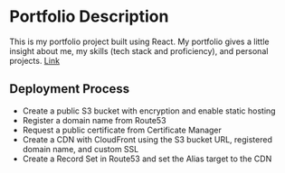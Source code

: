 # Portfolio Description

This is my portfolio project built using React. My portfolio gives a little insight about me, my skills (tech stack and proficiency), and personal projects. [Link](https://kevinsaephanh.com/)

## Deployment Process

- Create a public S3 bucket with encryption and enable static hosting
- Register a domain name from Route53
- Request a public certificate from Certificate Manager
- Create a CDN with CloudFront using the S3 bucket URL, registered domain name, and custom SSL
- Create a Record Set in Route53 and set the Alias target to the CDN
